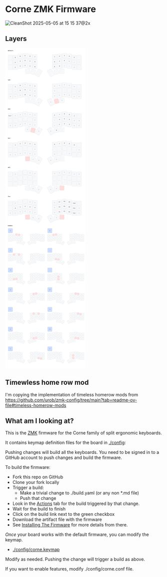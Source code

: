 # Corne ZMK Firmware

![CleanShot 2025-05-05 at 15 15 37@2x](https://github.com/user-attachments/assets/8c125c85-62d3-428f-a39c-4676667129b3)

## Layers

![KeymapDrawing](/keymap-drawer/keymap.svg)

## Timewless home row mod

I'm copying the implementation of timeless homerow mods from https://github.com/urob/zmk-config/tree/main?tab=readme-ov-file#timeless-homerow-mods

## What am I looking at?

This is the [ZMK](https://zmk.dev/docs) firmware
for the Corne family of split ergonomic keyboards.

It contains keymap definition files for the board in [./config](./config):

Pushing changes will build all the keyboards. You need to be signed in to a GitHub account to push changes and build the firmware.

To build the firmware:

- Fork this repo on GitHub
- Clone your fork locally
- Trigger a build:
  - Make a trivial change to ./build.yaml (or any non \*.md file)
  - Push that change
- Look in the [Actions](https://github.com/filipechagas/zmk-config-corne/actions) tab
  for the build triggered by that change.
- Wait for the build to finish
- Click on the build link next to the green checkbox
- Download the artifact file with the firmware
- See [Installing The Firmware](https://zmk.dev/docs/user-setup#installing-the-firmware)
  for more details from there.

_Once_ your board works with the default firmware,
you can modify the keymap.

- [./config/corne.keymap](./config/corne.keymap)

Modify as needed. Pushing the change will trigger a build as above.

If you want to enable features, modify ./config/corne.conf file.
